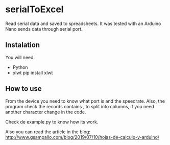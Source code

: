 # serialToExcel
Read serial data and saved to spreadsheets.
It was tested with an Arduino Nano sends data through serial port.

## Instalation

You will need:

- Python
- xlwt
    pip install xlwt

## How to use

From the device you need to know what port is and the speedrate. Also, the program check the records contains , to split into columns, if you need another character change in the code.

Check de example.py to know how its work. 

Also you can read the article in the blog: http://www.gsampallo.com/blog/2019/07/10/hojas-de-calculo-y-arduino/
